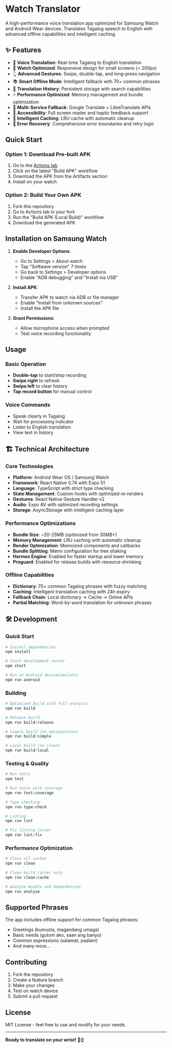 # Watch Translator

A high-performance voice translation app optimized for Samsung Watch and Android Wear devices. Translates Tagalog speech to English with advanced offline capabilities and intelligent caching.

## ✨ Features

- 🎤 **Voice Translation**: Real-time Tagalog to English translation
- 📱 **Watch Optimized**: Responsive design for small screens (< 200px)
- 👆 **Advanced Gestures**: Swipe, double-tap, and long-press navigation
- 📚 **Smart Offline Mode**: Intelligent fallback with 70+ common phrases
- 📝 **Translation History**: Persistent storage with search capabilities
- ⚡ **Performance Optimized**: Memory management and bundle optimization
- 🔄 **Multi-Service Fallback**: Google Translate + LibreTranslate APIs
- 🎯 **Accessibility**: Full screen reader and haptic feedback support
- 🧠 **Intelligent Caching**: LRU cache with automatic cleanup
- 🔧 **Error Recovery**: Comprehensive error boundaries and retry logic

## Quick Start

### Option 1: Download Pre-built APK
1. Go to the [Actions tab](../../actions)
2. Click on the latest "Build APK" workflow
3. Download the APK from the Artifacts section
4. Install on your watch

### Option 2: Build Your Own APK
1. Fork this repository
2. Go to Actions tab in your fork
3. Run the "Build APK (Local Build)" workflow
4. Download the generated APK

## Installation on Samsung Watch

1. **Enable Developer Options**:
   - Go to Settings > About watch
   - Tap "Software version" 7 times
   - Go back to Settings > Developer options
   - Enable "ADB debugging" and "Install via USB"

2. **Install APK**:
   - Transfer APK to watch via ADB or file manager
   - Enable "Install from unknown sources"
   - Install the APK file

3. **Grant Permissions**:
   - Allow microphone access when prompted
   - Test voice recording functionality

## Usage

### Basic Operation
- **Double-tap** to start/stop recording
- **Swipe right** to refresh
- **Swipe left** to clear history
- **Tap record button** for manual control

### Voice Commands
- Speak clearly in Tagalog
- Wait for processing indicator
- Listen to English translation
- View text in history

## 🏗️ Technical Architecture

### Core Technologies
- **Platform**: Android Wear OS / Samsung Watch
- **Framework**: React Native 0.74 with Expo 51
- **Language**: TypeScript with strict type checking
- **State Management**: Custom hooks with optimized re-renders
- **Gestures**: React Native Gesture Handler v2
- **Audio**: Expo AV with optimized recording settings
- **Storage**: AsyncStorage with intelligent caching layer

### Performance Optimizations
- **Bundle Size**: ~20-25MB (optimized from 30MB+)
- **Memory Management**: LRU caching with automatic cleanup
- **Render Optimization**: Memoized components and callbacks
- **Bundle Splitting**: Metro configuration for tree shaking
- **Hermes Engine**: Enabled for faster startup and lower memory
- **Proguard**: Enabled for release builds with resource shrinking

### Offline Capabilities
- **Dictionary**: 70+ common Tagalog phrases with fuzzy matching
- **Caching**: Intelligent translation caching with 24h expiry
- **Fallback Chain**: Local dictionary → Cache → Online APIs
- **Partial Matching**: Word-by-word translation for unknown phrases

## 🛠️ Development

### Quick Start
```bash
# Install dependencies
npm install

# Start development server
npm start

# Run on Android device/emulator
npm run android
```

### Building
```bash
# Optimized build with full analysis
npm run build

# Release build
npm run build:release

# Simple build (no optimization)
npm run build:simple

# Local build (no cloud)
npm run build:local
```

### Testing & Quality
```bash
# Run tests
npm test

# Run tests with coverage
npm run test:coverage

# Type checking
npm run type-check

# Linting
npm run lint

# Fix linting issues
npm run lint:fix
```

### Performance Optimization
```bash
# Clean all caches
npm run clean

# Clean build caches only
npm run clean:cache

# Analyze bundle and dependencies
npm run analyze
```

## Supported Phrases

The app includes offline support for common Tagalog phrases:
- Greetings (kumusta, magandang umaga)
- Basic needs (gutom ako, saan ang banyo)
- Common expressions (salamat, paalam)
- And many more...

## Contributing

1. Fork the repository
2. Create a feature branch
3. Make your changes
4. Test on watch device
5. Submit a pull request

## License

MIT License - feel free to use and modify for your needs.

---

**Ready to translate on your wrist!** 🎤⌚